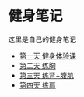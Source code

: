 # 健身笔记
这里是自己的健身笔记

- [第一天 健身体验课](./docs/1-day.md)
- [第二天 练胸](./docs/2-day.md)
- [第三天 练背+腹肌](./docs/3-day.md)
- [第四天 练肩](./docs/4-day.md)
